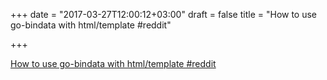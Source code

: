 +++
date = "2017-03-27T12:00:12+03:00"
draft = false
title = "How to use go-bindata with html/template  #reddit"

+++

<p><a href="https://t.co/utwj5WWXrW">How to use go-bindata with html/template  #reddit</a></p>
